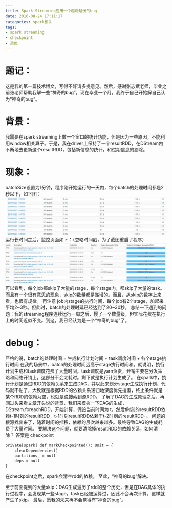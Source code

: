 ```yaml
---
title: Spark Streaming应用一个越跑越慢的bug
date: 2016-08-24 17:11:17
categories: spark相关
tags: 
- spark streaming
- checkpoint
- 调优
---
```

# 题记：
这是我的第一篇技术博文，写得不好请多提意见。然后，感谢张志斌老师，毕业之前张老师帮助我解一些“神奇的bug”，现在毕业一个月，我终于自己开始解自己认为“神奇的bug”。
<!--more-->
# 背景：
我需要在spark streaming上做一个窗口的统计功能，但是因为一些原因，不能利用window相关算子。于是，我在driver上保持了一个resultRDD，在DStream内不断地去更新这个resultRDD，包括新信息的统计，和过期信息的剔除。

# 现象：
batchSize设置为1分钟，程序刚开始运行的一天内，每个batch的处理时间都是2秒以下，如下图：
![start.png](/images/a-bug-in-streaming-app-start.png)
运行长时间之后，监控页面如下：（忽略时间戳，为了截图重启了程序）
![end.png](/images/a-bug-in-streaming-app-end.png)
可以看到，每个job都skip了大量的stage，每个stage内，都skip了大量的task。而且有一个很有意思的现象，skip的数量都是递增的。而且，从skip的数字上来看，也很有规律。
再注意 job内stage的执行时间，每个job有2个stage，加起来平均2~3秒。但此时，batch的处理时延已经达到了20~30秒。
总结一下遇到的问题：我的streaming程序连续运行一周之后，慢了一个数量级，但实际花费在执行上的时间近似不变。到这，我已经认为是一个“神奇的bug”了。

# debug：
严格的说，batch的处理时间 = 生成执行计划时间 + task调度时间 + 各个stage执行时间
在我的场景中，batch的处理时间远高于stage执行时间和。就说明，执行计划生成和task调度花费了大量时间。task调度是yarn负责，开销主要在分发策略和网络开销上，这部分不会太耗时。剩下就是执行计划生成了。
在spark中，执行计划是通过RDD的依赖关系来生成DAG，并以此来划分stage生成执行计划，代码就不贴了，大致就是根据RDD的依赖关系递归地深度优先搜索，终止条件就是某个RDD的依赖为空，也就是说搜索到源RDD。
了解了DAG的生成原理之后，再回过头来看文章开头说的背景，我们来模拟一下DAG的生成，DStream.foreachRDD，开始计算，假设当前时间为 t，然后t时刻的resultRDD依赖t-1时刻的resultRDD，t-1时刻resultRDD依赖于t-2时刻的resultRDD。。
问题的根源找出来了，随着时间的推移，依赖的层次越来越多。最终导致DAG的生成耗费了大量时间。
要解决这个问题，就要清除掉resultRDD的依赖关系，如何清除？
答案是 checkpoint
```
private[spark] def markCheckpointed(): Unit = {  
    clearDependencies()
    partitions_ = null
    deps = null
}
```
在checkpoint之后，spark会清空rdd的依赖。
至此，“神奇的bug”解决。

至于前面提到的大量skip：DAG生成遍历了rdd的整个历史，但是在DAG具体的执行过程中，会发现某一些stage，task已经被运算过，因此不会再次计算，这样就产生了skip。
最后，愿我的未来再不会觉得有“神奇的bug”。